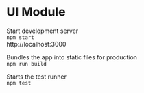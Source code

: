 # UI Module


Start development server  
`npm start`  
http://localhost:3000

Bundles the app into static files for production  
`npm run build`  

Starts the test runner  
`npm test`  
